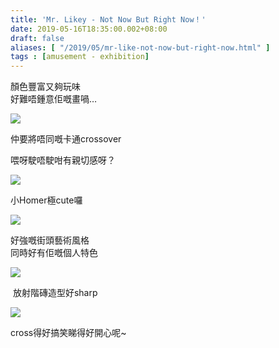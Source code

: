 ```yaml
---
title: 'Mr. Likey - Not Now But Right Now！'
date: 2019-05-16T18:35:00.002+08:00
draft: false
aliases: [ "/2019/05/mr-like-not-now-but-right-now.html" ]
tags : [amusement - exhibition]
---
```


顏色豐富又夠玩味  
好難唔鍾意佢嘅畫喎…  

![](https://3.bp.blogspot.com/-r6R_FoHDG9g/XN05DSs8eXI/AAAAAAAAJP8/ao7X_YzGkWoXCteREHMaQ9OD6YbuyV4iwCLcBGAs/s640/IMG_20190510_213921.jpg)

仲要將唔同嘅卡通crossover

喂呀駛唔駛咁有親切感呀？

![](https://2.bp.blogspot.com/-6anDrxIHuoY/XN05Cj8DSmI/AAAAAAAAJP4/WpeaxOLpx_kWUj8Q-KWpe1cUd-vFaNrfQCLcBGAs/s640/IMG_20190510_213853.jpg)

小Homer極cute囉  

![](https://1.bp.blogspot.com/-GMOhpTMCy1I/XN05BRaZ47I/AAAAAAAAJPs/tc1gvN1kCd8PlhTspjMdv6xWNqqRg7RCwCLcBGAs/s640/IMG_20190510_213820.jpg)

好強嘅街頭藝術風格  
同時好有佢嘅個人特色  

![](https://2.bp.blogspot.com/-VVenctrUpg0/XN05BiibGhI/AAAAAAAAJP0/3-xe4bPGx0kmSJw5MuY1PJd8q7-3iumrACLcBGAs/s640/IMG_20190510_213825.jpg)

 放射階磚造型好sharp  

![](https://1.bp.blogspot.com/-TP9nDLEXJDE/XN05BkEcBbI/AAAAAAAAJPw/WxZzyZIHGKc2dVOQsEw_o-Gp-B9SldaXACLcBGAs/s640/IMG_20190510_213849.jpg)

cross得好搞笑睇得好開心呢~
